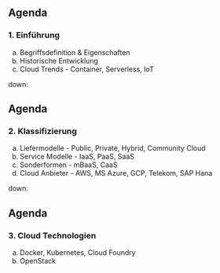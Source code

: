 ## Agenda

<h3 style="text-align: left;">1. Einführung</h3>
<ol style="list-style-type: lower-alpha;">
  <li>Begriffsdefinition & Eigenschaften</li>
  <li>Historische Entwicklung</li>
  <li>Cloud Trends - Container, Serverless, IoT</li>
</ol>

down:

## Agenda

<h3 style="text-align: left;">2. Klassifizierung</h3>
<ol style="list-style-type: lower-alpha;">
  <li>Liefermodelle - Public, Private, Hybrid, Community Cloud</li>
  <li>Service Modelle - IaaS, PaaS, SaaS</li>
  <li>Sonderformen - mBaaS, CaaS</li>
  <li>Cloud Anbieter - AWS, MS Azure, GCP, Telekom, SAP Hana</li>
</ol>

down:

## Agenda

<h3 style="text-align: left;">3. Cloud Technologien</h3>
<ol style="list-style-type: lower-alpha;">
  <li>Docker, Kubernetes, Cloud Foundry</li>
  <li>OpenStack</li>
</ol>
